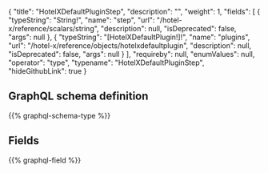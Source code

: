 {
  "title": "HotelXDefaultPluginStep",
  "description": "",
  "weight": 1,
  "fields": [
    {
      "typeString": "String!",
      "name": "step",
      "url": "/hotel-x/reference/scalars/string",
      "description": null,
      "isDeprecated": false,
      "args": null
    },
    {
      "typeString": "[HotelXDefaultPlugin!]!",
      "name": "plugins",
      "url": "/hotel-x/reference/objects/hotelxdefaultplugin",
      "description": null,
      "isDeprecated": false,
      "args": null
    }
  ],
  "requireby": null,
  "enumValues": null,
  "operator": "type",
  "typename": "HotelXDefaultPluginStep",
  "hideGithubLink": true
}
## GraphQL schema definition

{{% graphql-schema-type %}}

## Fields

{{% graphql-field %}}
